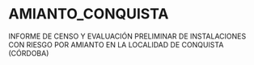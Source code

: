 # AMIANTO_CONQUISTA
INFORME DE CENSO Y EVALUACIÓN PRELIMINAR DE INSTALACIONES CON RIESGO POR AMIANTO EN LA LOCALIDAD DE CONQUISTA (CÓRDOBA)

